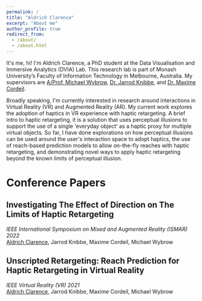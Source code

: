```yaml
---
permalink: /
title: "Aldrich Clarence"
excerpt: "About me"
author_profile: true
redirect_from: 
  - /about/
  - /about.html
---
```


It's me, hi! I'm Aldrich Clarence, a PhD student at the Data Visualisation and Immersive Analytics (DVIA) Lab. This research lab is part of Monash University’s Faculty of Information Technology in Melbourne, Australia. My supervisors are [A/Prof. Michael Wybrow](https://users.monash.edu/~mwybrow/), [Dr. Jarrod Knibbe](https://www.jarrodknibbe.info), and [Dr. Maxime Cordeil](https://sites.google.com/view/cordeil/home).

Broadly speaking, I'm currently interested in research around interactions in Virtual Reality (VR) and Augmented Reality (AR). My current work explores the adoption of haptics in VR experience with haptic retargeting. A brief intro to haptic retargeting, it is a solution that uses perceptual illusions to support the use of a single 'everyday object' as a haptic proxy for multiple virtual objects. So far, I have done explorations on how perceptual illusions can be used around the user's interaction space to adopt haptics, the use of reach-based prediction models to allow on-the-fly reaches with haptic retargeting, and demonstrating novel ways to apply haptic retargeting beyond the known limits of perceptual illusion.

Conference Papers
======


**Investigating The Effect of Direction on The Limits of Haptic Retargeting**
------
*IEEE International Symposium on Mixed and Augmented Reality (ISMAR) 2022* <br/>
<u>Aldrich Clarence</u>, Jarrod Knibbe, Maxime Cordeil, Michael Wybrow


**Unscripted Retargeting: Reach Prediction for Haptic Retargeting in Virtual Reality**
------
*IEEE Virtual Reality (VR) 2021* <br/>
<u>Aldrich Clarence</u>, Jarrod Knibbe, Maxime Cordeil, Michael Wybrow
